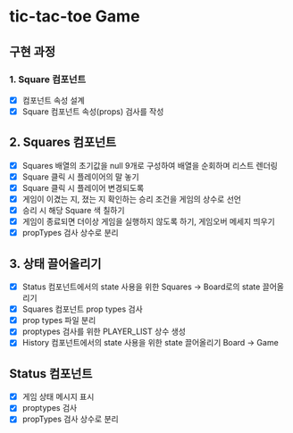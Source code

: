 # tic-tac-toe Game

## 구현 과정

### 1. Square 컴포넌트

- [x] 컴포넌트 속성 설계
- [x] Square 컴포넌트 속성(props) 검사를 작성

## 2. Squares 컴포넌트

- [x] Squares 배열의 초기값을 null 9개로 구성하여 배열을 순회하며 리스트 렌더링
- [x] Square 클릭 시 플레이어의 말 놓기
- [x] Square 클릭 시 플레이어 변경되도록
- [x] 게임이 이겼는 지, 졌는 지 확인하는 승리 조건을 게임의 상수로 선언
- [x] 승리 시 해당 Square 색 칠하기
- [x] 게임이 종료되면 더이상 게임을 실행하지 않도록 하기, 게임오버 메세지 띄우기
- [x] propTypes 검사 상수로 분리

## 3. 상태 끌어올리기

- [x] Status 컴포넌트에서의 state 사용을 위한 Squares -> Board로의 state 끌어올리기
- [x] Squares 컴포넌트 prop types 검사
- [x] prop types 파일 분리
- [x] proptypes 검사를 위한 PLAYER_LIST 상수 생성
- [x] History 컴포넌트에서의 state 사용을 위한 state 끌어올리기 Board → Game

## Status 컴포넌트

- [x] 게임 상태 메시지 표시
- [x] proptypes 검사
- [x] propTypes 검사 상수로 분리

